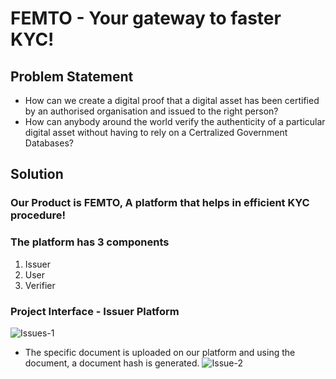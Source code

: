 # **FEMTO** - Your gateway to faster KYC!

## Problem Statement
  * How can we create a digital proof that a digital asset has been certified by an authorised organisation and issued to the right person?
  * How can anybody around the world verify the authenticity of a particular digital asset without having to rely on a Certralized Government Databases?

## Solution
### Our Product is **FEMTO**, A platform that helps in efficient KYC procedure!
### The platform has 3 components
  1. Issuer
  2. User
  3. Verifier
 
### Project Interface - Issuer Platform
![Issues-1](https://user-images.githubusercontent.com/56193559/183245740-664398ad-2251-4e2f-a301-6fe9d848a4a3.jpeg)

 * The specific document is uploaded on our platform and using the document, a document hash is generated. 
![Issue-2](https://user-images.githubusercontent.com/56193559/183245743-cb6ff978-ebd0-4a4f-82ee-8c17adb5790a.jpeg)

